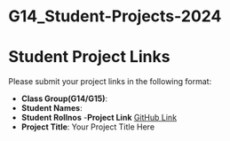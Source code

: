 # G14_Student-Projects-2024
# Student Project Links
Please submit your project links in the following format:
- **Class Group(G14/G15)**:
- **Student Names**:
- **Student Rollnos**
-**Project Link**  [GitHub Link](https://github.com/your-repo)
- **Project Title**: Your Project Title Here
